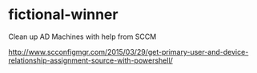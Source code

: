 # fictional-winner
Clean up AD Machines with help from SCCM


http://www.scconfigmgr.com/2015/03/29/get-primary-user-and-device-relationship-assignment-source-with-powershell/
